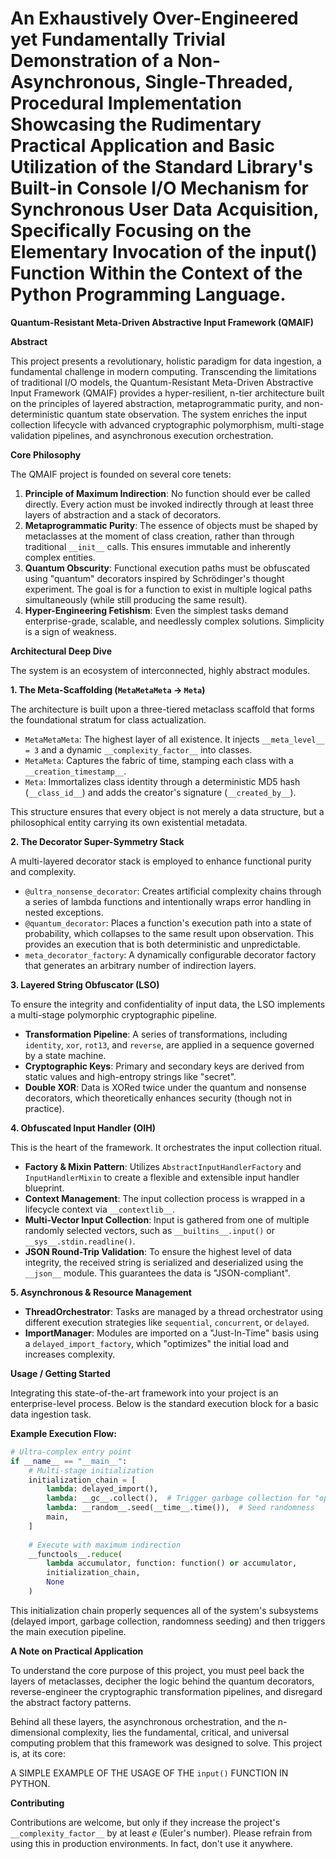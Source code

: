# An Exhaustively Over-Engineered yet Fundamentally Trivial Demonstration of a Non-Asynchronous, Single-Threaded, Procedural Implementation Showcasing the Rudimentary Practical Application and Basic Utilization of the Standard Library's Built-in Console I/O Mechanism for Synchronous User Data Acquisition, Specifically Focusing on the Elementary Invocation of the input() Function Within the Context of the Python Programming Language.

**Quantum-Resistant Meta-Driven Abstractive Input Framework (QMAIF)**

**Abstract**

This project presents a revolutionary, holistic paradigm for data ingestion, a fundamental challenge in modern computing. Transcending the limitations of traditional I/O models, the Quantum-Resistant Meta-Driven Abstractive Input Framework (QMAIF) provides a hyper-resilient, n-tier architecture built on the principles of layered abstraction, metaprogrammatic purity, and non-deterministic quantum state observation. The system enriches the input collection lifecycle with advanced cryptographic polymorphism, multi-stage validation pipelines, and asynchronous execution orchestration.

**Core Philosophy**

The QMAIF project is founded on several core tenets:

1.  **Principle of Maximum Indirection**: No function should ever be called directly. Every action must be invoked indirectly through at least three layers of abstraction and a stack of decorators.
2.  **Metaprogrammatic Purity**: The essence of objects must be shaped by metaclasses at the moment of class creation, rather than through traditional `__init__` calls. This ensures immutable and inherently complex entities.
3.  **Quantum Obscurity**: Functional execution paths must be obfuscated using "quantum" decorators inspired by Schrödinger's thought experiment. The goal is for a function to exist in multiple logical paths simultaneously (while still producing the same result).
4.  **Hyper-Engineering Fetishism**: Even the simplest tasks demand enterprise-grade, scalable, and needlessly complex solutions. Simplicity is a sign of weakness.

**Architectural Deep Dive**

The system is an ecosystem of interconnected, highly abstract modules.

**1. The Meta-Scaffolding (`MetaMetaMeta` -> `Meta`)**

The architecture is built upon a three-tiered metaclass scaffold that forms the foundational stratum for class actualization.

-   `MetaMetaMeta`: The highest layer of all existence. It injects `__meta_level__ = 3` and a dynamic `__complexity_factor__` into classes.
-   `MetaMeta`: Captures the fabric of time, stamping each class with a `__creation_timestamp__`.
-   `Meta`: Immortalizes class identity through a deterministic MD5 hash (`__class_id__`) and adds the creator's signature (`__created_by__`).

This structure ensures that every object is not merely a data structure, but a philosophical entity carrying its own existential metadata.

**2. The Decorator Super-Symmetry Stack**

A multi-layered decorator stack is employed to enhance functional purity and complexity.

-   `@ultra_nonsense_decorator`: Creates artificial complexity chains through a series of lambda functions and intentionally wraps error handling in nested exceptions.
-   `@quantum_decorator`: Places a function's execution path into a state of probability, which collapses to the same result upon observation. This provides an execution that is both deterministic and unpredictable.
-   `meta_decorator_factory`: A dynamically configurable decorator factory that generates an arbitrary number of indirection layers.

**3. Layered String Obfuscator (LSO)**

To ensure the integrity and confidentiality of input data, the LSO implements a multi-stage polymorphic cryptographic pipeline.

-   **Transformation Pipeline**: A series of transformations, including `identity`, `xor`, `rot13`, and `reverse`, are applied in a sequence governed by a state machine.
-   **Cryptographic Keys**: Primary and secondary keys are derived from static values and high-entropy strings like "secret".
-   **Double XOR**: Data is XORed twice under the quantum and nonsense decorators, which theoretically enhances security (though not in practice).

**4. Obfuscated Input Handler (OIH)**

This is the heart of the framework. It orchestrates the input collection ritual.

-   **Factory & Mixin Pattern**: Utilizes `AbstractInputHandlerFactory` and `InputHandlerMixin` to create a flexible and extensible input handler blueprint.
-   **Context Management**: The input collection process is wrapped in a lifecycle context via `__contextlib__`.
-   **Multi-Vector Input Collection**: Input is gathered from one of multiple randomly selected vectors, such as `__builtins__.input()` or `__sys__.stdin.readline()`.
-   **JSON Round-Trip Validation**: To ensure the highest level of data integrity, the received string is serialized and deserialized using the `__json__` module. This guarantees the data is "JSON-compliant".

**5. Asynchronous & Resource Management**

-   **ThreadOrchestrator**: Tasks are managed by a thread orchestrator using different execution strategies like `sequential`, `concurrent`, or `delayed`.
-   **ImportManager**: Modules are imported on a "Just-In-Time" basis using a `delayed_import_factory`, which "optimizes" the initial load and increases complexity.

**Usage / Getting Started**

Integrating this state-of-the-art framework into your project is an enterprise-level process. Below is the standard execution block for a basic data ingestion task.

**Example Execution Flow:**

```python
# Ultra-complex entry point
if __name__ == "__main__":
    # Multi-stage initialization
    initialization_chain = [
        lambda: delayed_import(),
        lambda: __gc__.collect(),  # Trigger garbage collection for "optimization"
        lambda: __random__.seed(__time__.time()),  # Seed randomness
        main,
    ]
    
    # Execute with maximum indirection
    __functools__.reduce(
        lambda accumulator, function: function() or accumulator,
        initialization_chain,
        None
    )
```

This initialization chain properly sequences all of the system's subsystems (delayed import, garbage collection, randomness seeding) and then triggers the main execution pipeline.

**A Note on Practical Application**

To understand the core purpose of this project, you must peel back the layers of metaclasses, decipher the logic behind the quantum decorators, reverse-engineer the cryptographic transformation pipelines, and disregard the abstract factory patterns.

Behind all these layers, the asynchronous orchestration, and the n-dimensional complexity, lies the fundamental, critical, and universal computing problem that this framework was designed to solve. This project is, at its core:

A SIMPLE EXAMPLE OF THE USAGE OF THE `input()` FUNCTION IN PYTHON.

**Contributing**

Contributions are welcome, but only if they increase the project's `__complexity_factor__` by at least $e$ (Euler's number). Please refrain from using this in production environments. In fact, don't use it anywhere.
